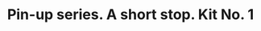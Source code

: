 ---
layout: product
title: "Pin-up series. A short stop. Kit No. 1                                                             "
price: "950" 
desc: "1/24 Figura"
img_path: "/assets/img/MBLTD24015.webp"
brand: "MasterBox"
available: false
special_offer: false
new: false
soon: false
cat: "010000"
subcat: "015300"
subsubcat: "0N/A"
sifra: "MBLTD24015"
popular: false
spec: false
---